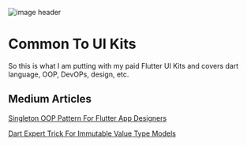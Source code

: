 ![image header](./media/repo-image-header.png)

# Common To UI Kits

So this is what I am putting with my paid Flutter UI Kits and covers dart language, OOP, DevOPs, design, etc.

## Medium Articles

[Singleton OOP Pattern For Flutter App Designers](https://medium.com/p/singleton-oop-pattern-for-flutter-app-designers-334114dbae71)

[Dart Expert Trick For Immutable Value Type Models](https://medium.com/p/dart-expert-trick-for-immutable-value-type-models-8508e44cdb67)
